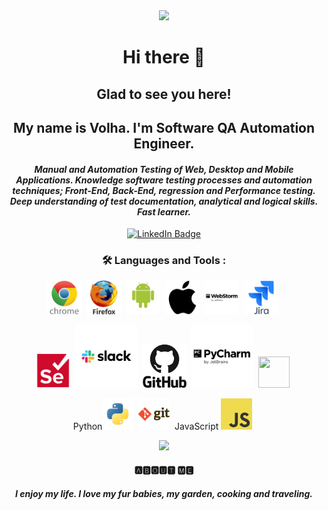 <div align="center">
<div id="header" align="center">
   <img src="https://media.giphy.com/media/v1.Y2lkPTc5MGI3NjExNmptNDNieHoyaDh5MXNnbnh0ZHFpejZ2N2k0a2M4ZXdkd25xeXIyNCZlcD12MV9pbnRlcm5hbF9naWZfYnlfaWQmY3Q9Zw/TdjQAgDIkRsYm1HUbt/giphy.gif" width="150"/>
</div>
  
# Hi there 👋
<div align="center">
   
## Glad to see you here!
  <div align="center">
  
## My name is Volha. I'm Software QA Automation Engineer.
  <div align="center">
     
#### ***Manual and Automation Testing of Web, Desktop and Mobile Applications. Knowledge software testing processes and automation techniques; Front-End, Back-End, regression and Performance testing. Deep understanding of test documentation, analytical and logical skills. Fast learner.***
<div align="center">
    
<div id="badges">
  <a href="https://www.linkedin.com/in/volha-bratuhin-954b37303/">
    <img src="https://img.shields.io/badge/LinkedIn-blue?style=for-the-badge&logo=linkedin&logoColor=white" alt="LinkedIn Badge"/>
  </a>


### :hammer_and_wrench: Languages and Tools :
<div align="center">
  
<div>
  
  <img src="https://github.com/devicons/devicon/blob/master/icons/chrome/chrome-original-wordmark.svg" title="Chrome" alt="Chrome" width="55"/>&nbsp;
  <img src="https://github.com/devicons/devicon/blob/master/icons/firefox/firefox-original-wordmark.svg" title="Firefox" alt="Firefox" width="55"/>&nbsp; 
  <img src="https://github.com/devicons/devicon/blob/master/icons/android/android-original-wordmark.svg" title="Android" alt="Android" width="55"/>&nbsp;
  <img src="https://github.com/devicons/devicon/blob/master/icons/apple/apple-original.svg" title="Apple" alt="Apple" width="55"/>&nbsp; 
  <img src="https://github.com/devicons/devicon/blob/master/icons/webstorm/webstorm-original-wordmark.svg" title="Webstorm" alt="Webstorm" width="55"/>&nbsp; 
  <img src="https://github.com/devicons/devicon/blob/master/icons/jira/jira-original-wordmark.svg" title="Jira" alt="Jira" width="55"/>&nbsp;  

 <img src="https://github.com/devicons/devicon/blob/master/icons/selenium/selenium-original.svg" alt="Selenium" width="55"/>&nbsp;
 <img src="https://github.com/devicons/devicon/blob/master/icons/slack/slack-original-wordmark.svg" width="100" height="100" />&nbsp;
 <img src="https://github.com/devicons/devicon/blob/master/icons/github/github-original-wordmark.svg" width="70" height="70" />&nbsp;
 <img src="https://github.com/devicons/devicon/blob/master/icons/pycharm/pycharm-original-wordmark.svg" width="100" height="100" />&nbsp;
  <img src="https://upload.wikimedia.org/wikipedia/commons/thumb/d/d5/Selenium_Logo.png/861px-Selenium_Logo.png?20200511151950" width="50" height="50" />&nbsp;

  Python<img src="https://raw.githubusercontent.com/github/explore/80688e429a7d4ef2fca1e82350fe8e3517d3494d/topics/python/python.png" width="50" height="50" />&nbsp; 
  <img src="https://raw.githubusercontent.com/github/explore/80688e429a7d4ef2fca1e82350fe8e3517d3494d/topics/git/git.png" width="50" height="50" />&nbsp;
    JavaScript <img src="https://raw.githubusercontent.com/github/explore/80688e429a7d4ef2fca1e82350fe8e3517d3494d/topics/javascript/javascript.png" width="50" height="50" />&nbsp;

<div align="center">
<div id="header" align="center">
   <img src="https://camo.githubusercontent.com/b70081ec9c6d16a35bf18610619030bfc810cda3118051cf75ace93700e233c1/68747470733a2f2f63646e2e6472696262626c652e636f6d2f75736572732f313336343032392f73637265656e73686f74732f31363039333236382f6d656469612f36386538326137666234393034363134613930363664366235343063313462322e676966" width="300"/>
</div>

<h4>🅰🅱🅾🆄🆃 🅼🅴 </h4>
<div align="center">
  
#### ***I enjoy my life. I love my fur babies, my garden, cooking and traveling.***
<div align="center">



<!--
**Volha-bratuhin/Volha-bratuhin** is a ✨ _special_ ✨ repository because its `README.md` (this file) appears on your GitHub profile.

Here are some ideas to get you started:

- 🔭 I’m currently working on ...
- 🌱 I’m currently learning ...
- 👯 I’m looking to collaborate on ...
- 🤔 I’m looking for help with ...
- 💬 Ask me about ...
- 📫 How to reach me: ...
- 😄 Pronouns: ...
- ⚡ Fun fact: ...
-->
